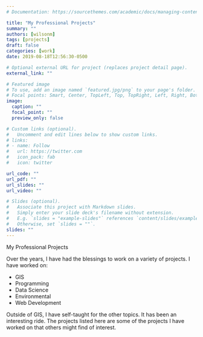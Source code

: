 ```yaml
---
# Documentation: https://sourcethemes.com/academic/docs/managing-content/

title: "My Professional Projects"
summary: ""
authors: [wilsonm]
tags: [projects]
draft: false
categories: [work]
date: 2019-08-18T12:56:30-0500

# Optional external URL for project (replaces project detail page).
external_link: ""

# Featured image
# To use, add an image named `featured.jpg/png` to your page's folder.
# Focal points: Smart, Center, TopLeft, Top, TopRight, Left, Right, BottomLeft, Bottom, BottomRight.
image:
  caption: ""
  focal_point: ""
  preview_only: false

# Custom links (optional).
#   Uncomment and edit lines below to show custom links.
# links:
# - name: Follow
#   url: https://twitter.com
#   icon_pack: fab
#   icon: twitter

url_code: ""
url_pdf: ""
url_slides: ""
url_video: ""

# Slides (optional).
#   Associate this project with Markdown slides.
#   Simply enter your slide deck's filename without extension.
#   E.g. `slides = "example-slides"` references `content/slides/example-slides.md`.
#   Otherwise, set `slides = ""`.
slides: ""
---
```


My Professional Projects

Over the years, I have had the blessings to work on a variety of projects. I have worked on:

- GIS
- Programming
- Data Science
- Environmental
- Web Development

Outside of GIS, I have self-taught for the other topics. It has been an interesting ride. The projects listed here are some of the projects I have worked on that others might find of interest. 



